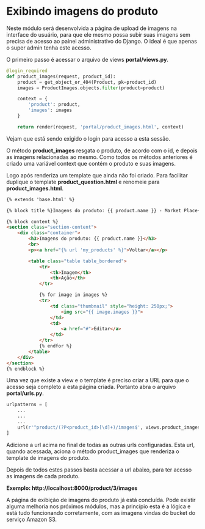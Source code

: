 # Exibindo imagens do produto

Neste módulo será desenvolvida a página de upload de imagens na interface do usuário, para que ele mesmo possa subir suas imagens sem precisa de acesso ao painel administrativo do Django. O ideal é que apenas o super admin tenha este acesso.

O primeiro passo é acessar o arquivo de views **portal/views.py**.

```python
@login_required
def product_images(request, product_id):
    product = get_object_or_404(Product, pk=product_id)
    images = ProductImages.objects.filter(product=product)

    context = {
        'product': product,
        'images': images
    }

    return render(request, 'portal/product_images.html', context)
```

Vejam que está sendo exigido o login para acesso a esta sessão.

O método **product\_images** resgata o produto, de acordo com o id, e depois as imagens relacionadas ao mesmo. Como todos os métodos anteriores é criado uma variável context que contém o produto e suas imagens.

Logo após renderiza um template que ainda não foi criado. Para facilitar duplique o template **product\_question.html** e renomeie para **product\_images.html**.

```html
{% extends 'base.html' %}

{% block title %}Imagens do produto: {{ product.name }} - Market Place{% endblock %}

{% block content %}
<section class="section-content">
    <div class="container">
        <h3>Imagens do produto: {{ product.name }}</h3>
        <br>
        <p><a href="{% url 'my_products' %}">Voltar</a></p>

        <table class="table table_bordered">
            <tr>
                <th>Imagem</th>
                <th>Ação</th>
            </tr>

            {% for image in images %}
            <tr>
                <td class="thumbnail" style="height: 250px;">
                    <img src="{{ image.images }}">
                </td>
                <td>
                    <a href="#">Editar</a>
                </td>
            </tr>
            {% endfor %}
        </table>
    </div>
</section>
{% endblock %}
```

Uma vez que existe a view e o template é preciso criar a URL para que o acesso seja completo a esta página criada. Portanto abra o arquivo **portal/urls.py**.

```python
urlpatterns = [
    ...
    ...
    ...
    url(r'^product/(?P<product_id>[\d]+)/images$', views.product_images, name='product_images'),
]
```

Adicione a url acima no final de todas as outras urls configuradas. Esta url, quando acessada, aciona o método product_images que renderiza o template de imagens do produto.

Depois de todos estes passos basta acessar a url abaixo, para ter acesso as imagens de cada produto.

**Exemplo: http://localhost:8000/product/3/images**

A página de exibição de imagens do produto já está concluída. Pode existir alguma melhoria nos próximos módulos, mas a princípio esta é a lógica e está tudo funcionando corretamente, com as imagens vindas do bucket do serviço Amazon S3.
